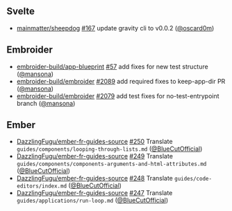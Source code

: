 ## Svelte

- [mainmatter/sheepdog] [#167](https://github.com/mainmatter/sheepdog/pull/167) update gravity cli to v0.0.2 ([@oscard0m])

## Embroider

- [embroider-build/app-blueprint] [#57](https://github.com/embroider-build/app-blueprint/pull/57) add fixes for new test structure ([@mansona])
- [embroider-build/embroider] [#2089](https://github.com/embroider-build/embroider/pull/2089) add required fixes to keep-app-dir PR ([@mansona])
- [embroider-build/embroider] [#2079](https://github.com/embroider-build/embroider/pull/2079) add test fixes for no-test-entrypoint branch ([@mansona])

## Ember

- [DazzlingFugu/ember-fr-guides-source] [#250](https://github.com/DazzlingFugu/ember-fr-guides-source/pull/250) Translate `guides/components/looping-through-lists.md` ([@BlueCutOfficial])
- [DazzlingFugu/ember-fr-guides-source] [#249](https://github.com/DazzlingFugu/ember-fr-guides-source/pull/249) Translate `guides/components/components-arguments-and-html-attributes.md` ([@BlueCutOfficial])
- [DazzlingFugu/ember-fr-guides-source] [#248](https://github.com/DazzlingFugu/ember-fr-guides-source/pull/248) Translate `guides/code-editors/index.md` ([@BlueCutOfficial])
- [DazzlingFugu/ember-fr-guides-source] [#247](https://github.com/DazzlingFugu/ember-fr-guides-source/pull/247) Translate `guides/applications/run-loop.md` ([@BlueCutOfficial])

[@BlueCutOfficial]: https://github.com/BlueCutOfficial
[@mansona]: https://github.com/mansona
[@oscard0m]: https://github.com/oscard0m
[DazzlingFugu/ember-fr-guides-source]: https://github.com/DazzlingFugu/ember-fr-guides-source
[embroider-build/app-blueprint]: https://github.com/embroider-build/app-blueprint
[embroider-build/embroider]: https://github.com/embroider-build/embroider
[mainmatter/sheepdog]: https://github.com/mainmatter/sheepdog
